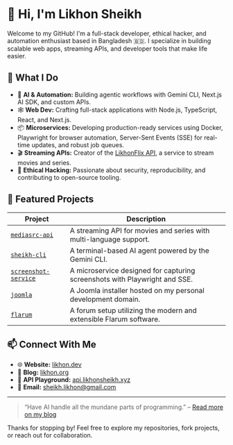 # 👋 Hi, I'm Likhon Sheikh

Welcome to my GitHub! I'm a full-stack developer, ethical hacker, and automation enthusiast based in Bangladesh 🇧🇩. I specialize in building scalable web apps, streaming APIs, and developer tools that make life easier.

## 🚀 What I Do

- 🧠 **AI & Automation:** Building agentic workflows with Gemini CLI, Next.js AI SDK, and custom APIs.
- 🕸️ **Web Dev:** Crafting full-stack applications with Node.js, TypeScript, React, and Next.js.
- 📦 **Microservices:** Developing production-ready services using Docker, Playwright for browser automation, Server-Sent Events (SSE) for real-time updates, and robust job queues.
- 🎬 **Streaming APIs:** Creator of the [LikhonFlix API](https://api.likhonsheikh.xyz), a service to stream movies and series.
- 🔐 **Ethical Hacking:** Passionate about security, reproducibility, and contributing to open-source tooling.

## 🧰 Featured Projects

| Project | Description |
|---|---|
| [`mediasrc-api`](https://github.com/likhonsheikh54/mediasrc-api) | A streaming API for movies and series with multi-language support. |
| [`sheikh-cli`](https://github.com/codedwithlikhon/sheikh-cli) | A terminal-based AI agent powered by the Gemini CLI. |
| [`screenshot-service`](https://github.com/l1khonr/screenshot-service) | A microservice designed for capturing screenshots with Playwright and SSE. |
| [`joomla`](https://likhon.dev/joomla/) | A Joomla installer hosted on my personal development domain. |
| [`flarum`](https://likhon.dev/flarum/) | A forum setup utilizing the modern and extensible Flarum software. |

## 📫 Connect With Me

- 🌐 **Website:** [likhon.dev](https://likhon.dev)
- 📝 **Blog:** [likhon.org](https://likhon.org)
- 🧪 **API Playground:** [api.likhonsheikh.xyz](https://api.likhonsheikh.xyz)
- 📮 **Email:** sheikh.likhon@gmail.com

---

> “Have AI handle all the mundane parts of programming.” – [Read more on my blog](https://likhon.org)

Thanks for stopping by! Feel free to explore my repositories, fork projects, or reach out for collaboration.
